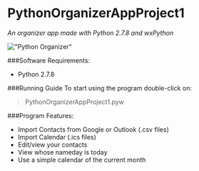 # PythonOrganizerAppProject1

_An organizer app made with Python 2.7.8 and wxPython_

!["Python Organizer"](https://github.com/karadalex/PythonOrganizerAppProject1/blob/master/mediaFilesPackage/welcomeScreen1.jpg)

###Software Requirements:
  - Python 2.7.8

###Running Guide
To start using the program double-click on:
  >PythonOrganizerAppProject1.pyw

###Program Features:
  - Import Contacts from Google or Outlook (.csv files)
  - Import Calendar (.ics files)
  - Edit/view your contacts
  - View whose nameday is today
  - Use a simple calendar of the current month
